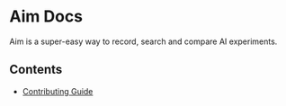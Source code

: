 # Aim Docs

Aim is a super-easy way to record, search and compare AI experiments.

## Contents

- [Contributing Guide](contributor-guide.md)
